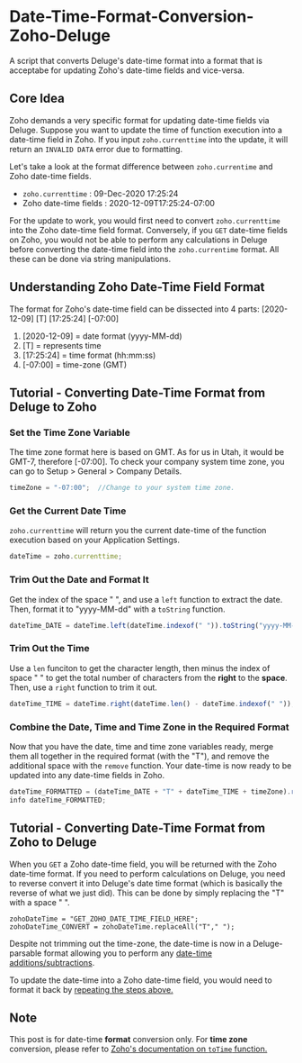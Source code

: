 # Date-Time-Format-Conversion-Zoho-Deluge
A script that converts Deluge's date-time format into a format that is acceptabe for updating Zoho's date-time fields and vice-versa.

## Core Idea
Zoho demands a very specific format for updating date-time fields via Deluge. Suppose you want to update the time of function execution into a date-time field in Zoho. If you input `zoho.currenttime` into the update, it will return an `INVALID DATA` error due to formatting.

Let's take a look at the format difference between `zoho.currentime` and Zoho date-time fields.
* `zoho.currenttime` : 09-Dec-2020 17:25:24
* Zoho date-time fields : 2020-12-09T17:25:24-07:00

For the update to work, you would first need to convert `zoho.currenttime` into the Zoho date-time field format. Conversely, if you `GET` date-time fields on Zoho, you would not be able to perform any calculations in Deluge before converting the date-time field into the `zoho.currentime` format. All these can be done via string manipulations.

## Understanding Zoho Date-Time Field Format
The format for Zoho's date-time field can be dissected into 4 parts: [2020-12-09] [T] [17:25:24] [-07:00]
1. [2020-12-09] = date format (yyyy-MM-dd)
2. [T] = represents time
3. [17:25:24] = time format (hh:mm:ss)
4. [-07:00] = time-zone (GMT)

## Tutorial - Converting Date-Time Format from Deluge to Zoho

### Set the Time Zone Variable
The time zone format here is based on GMT. As for us in Utah, it would be GMT-7, therefore [-07:00]. To check your company system time zone, you can go to Setup > General > Company Details. 
```javascript
timeZone = "-07:00";  //Change to your system time zone.
```

### Get the Current Date Time
`zoho.currenttime` will return you the current date-time of the function execution based on your Application Settings.
```javascript
dateTime = zoho.currenttime;
```

### Trim Out the Date and Format It
Get the index of the space " ", and use a `left` function to extract the date. Then, format it to "yyyy-MM-dd" with a `toString` function.
```javascript
dateTime_DATE = dateTime.left(dateTime.indexof(" ")).toString("yyyy-MM-dd");
```

### Trim Out the Time
Use a `len` funciton to get the character length, then minus the index of space " " to get the total number of characters from the **right** to the **space**. Then, use a `right` function to trim it out.

```javascript
dateTime_TIME = dateTime.right(dateTime.len() - dateTime.indexof(" "));
```

### Combine the Date, Time and Time Zone in the Required Format
Now that you have the date, time and time zone variables ready, merge them all together in the required format (with the "T"), and remove the additional space with the `remove` function. Your date-time is now ready to be updated into any date-time fields in Zoho.
```javascript
dateTime_FORMATTED = (dateTime_DATE + "T" + dateTime_TIME + timeZone).remove(" ");
info dateTime_FORMATTED;
```

## Tutorial - Converting Date-Time Format from Zoho to Deluge
When you `GET` a Zoho date-time field, you will be returned with the Zoho date-time format. If you need to perform calculations on Deluge, you need to reverse convert it into Deluge's date time format (which is basically the reverse of what we just did). This can be done by simply replacing the "T" with a space " ".

```javacript
zohoDateTime = "GET_ZOHO_DATE_TIME_FIELD_HERE";
zohoDateTime_CONVERT = zohoDateTime.replaceAll("T"," ");
```

Despite not trimming out the time-zone, the date-time is now in a Deluge-parsable format allowing you to perform any [date-time additions/subtractions](https://www.zoho.com/deluge/help/functions/date-time.html). 

To update the date-time into a Zoho date-time field, you would need to format it back by [repeating the steps above.](#define-the-time-zone)

## Note
This post is for date-time **format** conversion only. For **time zone** conversion, please refer to [Zoho's documentation on `toTime` function.](https://www.zoho.com/deluge/help/functions/common/totime.html)

